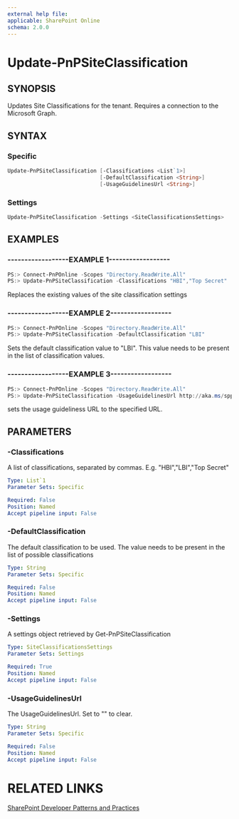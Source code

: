 ```yaml
---
external help file:
applicable: SharePoint Online
schema: 2.0.0
---
```

# Update-PnPSiteClassification

## SYNOPSIS
Updates Site Classifications for the tenant. Requires a connection to the Microsoft Graph.

## SYNTAX 

### Specific
```powershell
Update-PnPSiteClassification [-Classifications <List`1>]
                             [-DefaultClassification <String>]
                             [-UsageGuidelinesUrl <String>]
```

### Settings
```powershell
Update-PnPSiteClassification -Settings <SiteClassificationsSettings>
```

## EXAMPLES

### ------------------EXAMPLE 1------------------
```powershell
PS:> Connect-PnPOnline -Scopes "Directory.ReadWrite.All"
PS:> Update-PnPSiteClassification -Classifications "HBI","Top Secret"
```

Replaces the existing values of the site classification settings

### ------------------EXAMPLE 2------------------
```powershell
PS:> Connect-PnPOnline -Scopes "Directory.ReadWrite.All"
PS:> Update-PnPSiteClassification -DefaultClassification "LBI"
```

Sets the default classification value to "LBI". This value needs to be present in the list of classification values.

### ------------------EXAMPLE 3------------------
```powershell
PS:> Connect-PnPOnline -Scopes "Directory.ReadWrite.All"
PS:> Update-PnPSiteClassification -UsageGuidelinesUrl http://aka.ms/sppnp
```

sets the usage guideliness URL to the specified URL.

## PARAMETERS

### -Classifications
A list of classifications, separated by commas. E.g. "HBI","LBI","Top Secret"

```yaml
Type: List`1
Parameter Sets: Specific

Required: False
Position: Named
Accept pipeline input: False
```

### -DefaultClassification
The default classification to be used. The value needs to be present in the list of possible classifications

```yaml
Type: String
Parameter Sets: Specific

Required: False
Position: Named
Accept pipeline input: False
```

### -Settings
A settings object retrieved by Get-PnPSiteClassification

```yaml
Type: SiteClassificationsSettings
Parameter Sets: Settings

Required: True
Position: Named
Accept pipeline input: False
```

### -UsageGuidelinesUrl
The UsageGuidelinesUrl. Set to "" to clear.

```yaml
Type: String
Parameter Sets: Specific

Required: False
Position: Named
Accept pipeline input: False
```

# RELATED LINKS

[SharePoint Developer Patterns and Practices](http://aka.ms/sppnp)